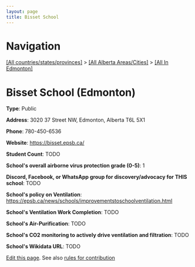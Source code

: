 ```yaml
---
layout: page
title: Bisset School
---
```

# Navigation

[[All countries/states/provinces]](../../..) > [[All Alberta Areas/Cities]](../..) > [[All In Edmonton]](..)

# Bisset School (Edmonton)

**Type**: Public

**Address**: 3020 37 Street NW, Edmonton, Alberta T6L 5X1

**Phone**: 780-450-6536

**Website**: <https://bisset.epsb.ca/>

**Student Count**: TODO

**School's overall airborne virus protection grade (0-5)**: 1

**Discord, Facebook, or WhatsApp group for discovery/advocacy for THIS school**: TODO

**School's policy on Ventilation**: <https://epsb.ca/news/schools/improvementstoschoolventilation.html>

**School's Ventilation Work Completion**: TODO

**School's Air-Purification**: TODO

**School's CO2 monitoring to actively drive ventilation and filtration**: TODO

**School's Wikidata URL**: TODO


[Edit this page](https://github.com/ventilate-schools/AB/edit/main/./Edmonton/Bisset_School.md). See also [rules for contribution](../../../contribution-rules/)